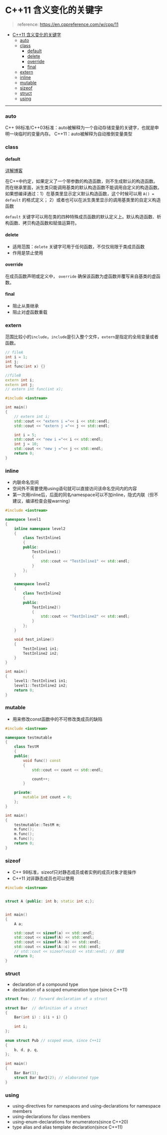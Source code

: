 # C++11 含义变化的关键字
> reference: https://en.cppreference.com/w/cpp/11
- [C++11 含义变化的关键字](#c11-含义变化的关键字)
    - [auto](#auto)
    - [class](#class)
      - [default](#default)
      - [delete](#delete)
      - [override](#override)
      - [final](#final)
    - [extern](#extern)
    - [inline](#inline)
    - [mutable](#mutable)
    - [sizeof](#sizeof)
    - [struct](#struct)
    - [using](#using)

---

### auto
C++ 98标准/C++03标准：auto被解释为一个自动存储变量的关键字，也就是申明一块临时的变量内存。
C++11：auto被解释为自动推倒变量类型

### class
#### default
[详解博客](https://blog.csdn.net/sevenjoin/article/details/88314531)

在C++中约定，如果定义了一个带参数的构造函数，则不生成默认的构造函数。而在继承里面，派生类只能调用基类的默认构造函数不能调用自定义的构造函数。如果想编译通过：1）在基类里显示定义默认构造函数，这个时候可以用 `A() = default` 的格式定义； 2）或者也可以在派生类里显示的调用基类里的自定义构造函数

`default` 关键字可以用在类的四种特殊成员函数的默认定义上。默认构造函数、析构函数、拷贝构造函数和赋值运算符。


#### delete
- 适用范围：`delete` 关键字可用于任何函数，不仅仅局限于类成员函数
- 作用是禁止使用

#### override
在成员函数声明或定义中， `override` 确保该函数为虚函数并覆写来自基类的虚函数。

#### final
- 阻止从类继承
- 阻止对虚函数重载

### extern
范围比较小的`include`，`include`是引入整个文件，`extern`是指定的全局变量或者函数。

```C++
// fileA
int i = 1;
int j;
int func(int x) {}

//fileB
extern int i;
extern int j;
// extern int func(int x);

#include <iostream>

int main()
{
    // extern int i;
    std::cout << "extern i ="<< i << std::endl;
    std::cout << "extern j ="<< j << std::endl;

    int i = 5;
    std::cout << "new i ="<< i << std::endl;
    int j = 10;
    std::cout << "new j ="<< j << std::endl;
    return 0;
}
```


### inline

- 内联命名空间
- 空间外不需要使用using语句就可以直接访问该命名空间内的内容
- 第一次用inline后，后面的同名namespace可以不加inline，隐式内联（但不建议，编译检查会报warning）


```C++
#include <iostream>

namespace level1
{
    inline namespace level2
    {
        class TestInline1
        {
        public:
            TestInline1()
            {
                std::cout << "TestInline1" << std::endl;
            }
        };
    }

    namespace level2
    {
        class TestInline2
        {
        public:
            TestInline2()
            {
                std::cout << "TestInline2" << std::endl;
            }
        };
    }

    void test_inline()
    {
        TestInline1 in1;
        TestInline2 in2;
    }
}

int main()
{
    level1::TestInline1 in1;
    level1::TestInline2 in2;
    return 0;
}
```

### mutable
- 用来修改const函数中的不可修改类成员的缺陷

```C++
#include <iostream>

namespace testmutable
{
    class TestM
    {
    public:
        void func() const
        {
            std::cout << count << std::endl;

            count++;
        }

    private:
        mutable int count = 0;
    };
}

int main()
{
    testmutable::TestM m;
    m.func();
    m.func();
    m.func();
    return 0;
}
```

### sizeof
- C++ 98标准，sizeof只对静态成员或者实例的成员对象才能操作
- C++11 对非静态成员也可以使用

```C++
#include <iostream>


struct A {public: int b; static int c;};


int main()
{
    A a;

    std::cout << sizeof(a) << std::endl;
    std::cout << sizeof(A) << std::endl;
    std::cout << sizeof(A::b) << std::endl;
    std::cout << sizeof(A::c) << std::endl;
    // std::cout << sizeof(void) << std::endl; // 报错
    return 0;
}
```

### struct
- declaration of a compound type
- declaration of a scoped enumeration type (since C++11)

```C++
struct Foo; // forward declaration of a struct
 
struct Bar  // definition of a struct
{
    Bar(int i) : i(i + i) {}
 
    int i;
};
 
enum struct Pub // scoped enum, since C++11
{
    b, d, p, q,
};
 
int main()
{
    Bar Bar(1);
    struct Bar Bar2(2); // elaborated type
}
```

### using
- using-directives for namespaces and using-declarations for namespace members
- using-declarations for class members
- using-enum-declarations for enumerators(since C++20)
- type alias and alias template declaration(since C++11)
